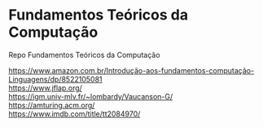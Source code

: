 # Fundamentos Teóricos da Computação
Repo Fundamentos Teóricos da Computação

https://www.amazon.com.br/Introdução-aos-fundamentos-computação-Linguagens/dp/8522105081
<br>https://www.jflap.org/
<br>https://igm.univ-mlv.fr/~lombardy/Vaucanson-G/
<br>https://amturing.acm.org/
<br>https://www.imdb.com/title/tt2084970/

